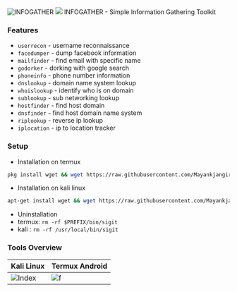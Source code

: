 <img title="INFOGATHER" src="https://img.shields.io/badge/VERSION%20-1.0-SCRIPT?colorA=grey&colorB=green&style=for-the-badge"> 
<img src="https://raw.githubusercontent.com/termuxhackers-id/SIGIT/main/src/Screenshot_2021-04-26_01-22-35.jpeg">
INFOGATHER   - Simple Information Gathering Toolkit

### Features
- ```userrecon```    - username reconnaissance
- ```facedumper```   - dump facebook information
- ```mailfinder``` - find email with specific name
- ```godorker``` - dorking with google search
- ```phoneinfo``` - phone number information
- ```dnslookup``` - domain name system lookup
- ```whoislookup``` - identify who is on domain
- ```sublookup``` - sub networking lookup
- ```hostfinder``` - find host domain
- ```dnsfinder``` - find host domain name system
- ```riplookup``` - reverse ip lookup
- ```iplocation``` - ip to location tracker

### Setup
- Installation on termux
```bash
pkg install wget && wget https://raw.githubusercontent.com/Mayankjangir101/infogather/main/installkali.sh 
```
- Installation on kali linux
```bash
apt-get install wget && wget https://raw.githubusercontent.com/Mayankjangir101/infogather/main/installkali.sh && bash installkali.sh
```
- Uninstallation
- termux: ```rm -rf $PREFIX/bin/sigit```
- kali  : ```rm -rf /usr/local/bin/sigit```

### Tools Overview
| Kali Linux | Termux Android	|
| ------------  | ------------ |
|![Index](https://raw.githubusercontent.com/termuxhackers-id/SIGIT/main/src/1.jpg)|![f](https://raw.githubusercontent.com/termuxhackers-id/SIGIT/main/src/2.jpg)|



